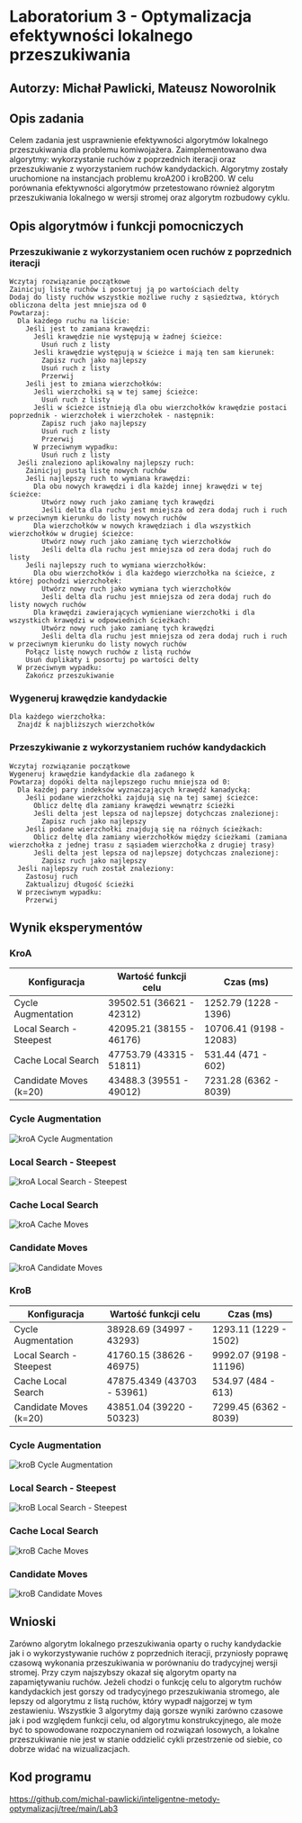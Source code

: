 # Laboratorium 3 - Optymalizacja efektywności lokalnego przeszukiwania

## Autorzy: Michał Pawlicki, Mateusz Noworolnik

## Opis zadania

Celem zadania jest usprawnienie efektywności algorytmów lokalnego przeszukiwania dla problemu komiwojażera. Zaimplementowano dwa algorytmy: wykorzystanie ruchów z poprzednich iteracji oraz przeszukiwanie z wyorzystaniem ruchów kandydackich. Algorytmy zostały uruchomione na instancjach problemu kroA200 i kroB200. W celu porównania efektywności algorytmów przetestowano również algorytm przeszukiwania lokalnego w wersji stromej oraz algorytm rozbudowy cyklu.

## Opis algorytmów i funkcji pomocniczych

### Przeszukiwanie z wykorzystaniem ocen ruchów z poprzednich iteracji

```
Wczytaj rozwiązanie początkowe
Zainicjuj listę ruchów i posortuj ją po wartościach delty
Dodaj do listy ruchów wszystkie możliwe ruchy z sąsiedztwa, których obliczona delta jest mniejsza od 0
Powtarzaj:
  Dla każdego ruchu na liście:
    Jeśli jest to zamiana krawędzi:
      Jeśli krawędzie nie występują w żadnej ścieżce:
        Usuń ruch z listy
      Jeśli krawędzie występują w ścieżce i mają ten sam kierunek:
        Zapisz ruch jako najlepszy
        Usuń ruch z listy
        Przerwij
    Jeśli jest to zmiana wierzchołków:
      Jeśli wierzchołki są w tej samej ścieżce:
        Usuń ruch z listy
      Jeśli w ścieżce istnieją dla obu wierzchołków krawędzie postaci poprzednik - wierzchołek i wierzchołek - następnik:
        Zapisz ruch jako najlepszy
        Usuń ruch z listy
        Przerwij
      W przeciwnym wypadku:
        Usuń ruch z listy
  Jeśli znaleziono aplikowalny najlepszy ruch:
    Zainicjuj pustą listę nowych ruchów
    Jeśli najlepszy ruch to wymiana krawędzi:
      Dla obu nowych krawędzi i dla każdej innej krawędzi w tej ścieżce:
        Utwórz nowy ruch jako zamianę tych krawędzi
        Jeśli delta dla ruchu jest mniejsza od zera dodaj ruch i ruch w przeciwnym kierunku do listy nowych ruchów
      Dla wierzchołków w nowych krawędziach i dla wszystkich wierzchołków w drugiej ścieżce:
        Utwórz nowy ruch jako zamianę tych wierzchołków
        Jeśli delta dla ruchu jest mniejsza od zera dodaj ruch do listy
    Jeśli najlepszy ruch to wymiana wierzchołków:
      Dla obu wierzchołków i dla każdego wierzchołka na ścieżce, z której pochodzi wierzchołek:
        Utwórz nowy ruch jako wymiana tych wierzchołków
        Jeśli delta dla ruchu jest mniejsza od zera dodaj ruch do listy nowych ruchów
      Dla krawędzi zawierających wymieniane wierzchołki i dla wszystkich krawędzi w odpowiednich ścieżkach:
        Utwórz nowy ruch jako zamianę tych krawędzi
        Jeśli delta dla ruchu jest mniejsza od zera dodaj ruch i ruch w przeciwnym kierunku do listy nowych ruchów
    Połącz listę nowych ruchów z listą ruchów
    Usuń duplikaty i posortuj po wartości delty
  W przeciwnym wypadku:
    Zakończ przeszukiwanie
```

### Wygeneruj krawędzie kandydackie

```
Dla każdego wierzchołka:
  Znajdź k najbliższych wierzchołków
```

### Przeszykiwanie z wykorzystaniem ruchów kandydackich

```
Wczytaj rozwiązanie początkowe
Wygeneruj krawędzie kandydackie dla zadanego k
Powtarzaj dopóki delta najlepszego ruchu mniejsza od 0:
  Dla każdej pary indeksów wyznaczających krawędź kanadycką:
    Jeśli podane wierzchołki zajdują się na tej samej ścieżce:
      Oblicz deltę dla zamiany krawędzi wewnątrz ścieżki
      Jeśli delta jest lepsza od najlepszej dotychczas znalezionej:
        Zapisz ruch jako najlepszy
    Jeśli podane wierzchołki znajdują się na różnych ścieżkach:
      Oblicz deltę dla zamiany wierzchołków między ścieżkami (zamiana wierzchołka z jednej trasu z sąsiadem wierzchołka z drugiej trasy)
      Jeśli delta jest lepsza od najlepszej dotychczas znalezionej:
        Zapisz ruch jako najlepszy
  Jeśli najlepszy ruch został znaleziony:
    Zastosuj ruch
    Zaktualizuj długość ścieżki
  W przeciwnym wypadku:
    Przerwij
```

## Wynik eksperymentów

### KroA

| Konfiguracja            | Wartość funkcji celu     | Czas (ms)               |
| ----------------------- | ------------------------ | ----------------------- |
| Cycle Augmentation      | 39502.51 (36621 - 42312) | 1252.79 (1228 - 1396)   |
| Local Search - Steepest | 42095.21 (38155 - 46176) | 10706.41 (9198 - 12083) |
| Cache Local Search      | 47753.79 (43315 - 51811) | 531.44 (471 - 602)      |
| Candidate Moves (k=20)  | 43488.3 (39551 - 49012)  | 7231.28 (6362 - 8039)   |

### Cycle Augmentation

![kroA Cycle Augmentation](kroA_cycle.png "Cycle Augmentation")

### Local Search - Steepest

![kroA Local Search - Steepest](kroA_steepest.png "Local Search - Steepest")

### Cache Local Search

![kroA Cache Moves](kroA_cache.png "Cache Moves")

### Candidate Moves

![kroA Candidate Moves](kroA_candidate.png "Candidate Moves")

### KroB

| Konfiguracja            | Wartość funkcji celu       | Czas (ms)              |
| ----------------------- | -------------------------- | ---------------------- |
| Cycle Augmentation      | 38928.69 (34997 - 43293)   | 1293.11 (1229 - 1502)  |
| Local Search - Steepest | 41760.15 (38626 - 46975)   | 9992.07 (9198 - 11196) |
| Cache Local Search      | 47875.4349 (43703 - 53961) | 534.97 (484 - 613)     |
| Candidate Moves (k=20)  | 43851.04 (39220 - 50323)   | 7299.45 (6362 - 8039)  |

### Cycle Augmentation

![kroB Cycle Augmentation](kroB_cycle.png "Cycle Augmentation")

### Local Search - Steepest

![kroB Local Search - Steepest](kroB_steepest.png "Local Search - Steepest")

### Cache Local Search

![kroB Cache Moves](kroB_cache.png "Cache Moves")

### Candidate Moves

![kroB Candidate Moves](kroB_candidate.png "Candidate Moves")

## Wnioski

Zarówno algorytm lokalnego przeszukiwania oparty o ruchy kandydackie jak i o wykorzystywanie ruchów z poprzednich iteracji, przyniosły poprawę czasową wykonania przeszukiwania w porównaniu do tradycyjnej wersji stromej. Przy czym najszybszy okazał się algorytm oparty na zapamiętywaniu ruchów. Jeżeli chodzi o funkcję celu to algorytm ruchów kandydackich jest gorszy od tradycyjnego przeszukiwania stromego, ale lepszy od algorytmu z listą ruchów, który wypadł najgorzej w tym zestawieniu. Wszystkie 3 algorytmy dają gorsze wyniki zarówno czasowe jak i pod względem funkcji celu, od algorytmu konstrukcyjnego, ale może być to spowodowane rozpoczynaniem od rozwiązań losowych, a lokalne przeszukiwanie nie jest w stanie oddzielić cykli przestrzenie od siebie, co dobrze widać na wizualizacjach.

## Kod programu

https://github.com/michal-pawlicki/inteligentne-metody-optymalizacji/tree/main/Lab3
